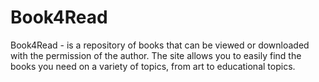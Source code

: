# Book4Read

Book4Read - is a repository of books that can be viewed or downloaded with the permission of the author.
The site allows you to easily find the books you need on a variety of topics, from art to educational topics.
